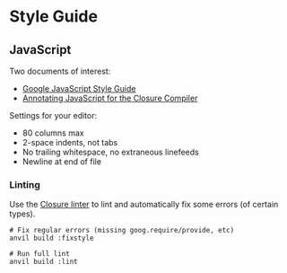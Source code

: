 Style Guide
===========

JavaScript
----------

Two documents of interest:

-   [Google JavaScript Style Guide](https://google.github.io/styleguide/javascriptguide.xml)
-   [Annotating JavaScript for the Closure Compiler](https://developers.google.com/closure/compiler/docs/js-for-compiler)

Settings for your editor:

-   80 columns max
-   2-space indents, not tabs
-   No trailing whitespace, no extraneous linefeeds
-   Newline at end of file

### Linting

Use the [Closure linter](https://developers.google.com/closure/utilities/) to lint and automatically fix some errors (of certain types).

    # Fix regular errors (missing goog.require/provide, etc)
    anvil build :fixstyle

    # Run full lint
    anvil build :lint
